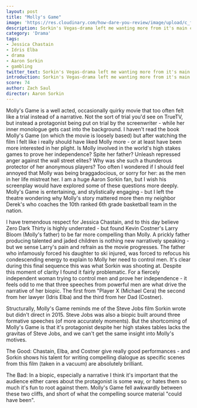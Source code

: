 ```yaml
---
layout: post
title: "Molly's Game"
image: 'https://res.cloudinary.com/how-dare-you-review/image/upload/c_fill,h_399,w_760/v1528829062/mollys-game.jpg'
description: Sorkin's Vegas-drama left me wanting more from it's main characters - but the source material still carries it.    
category: 'Drama'
tags:
- Jessica Chastain
- Idris Elba
- drama
- Aaron Sorkin
- gambling
twitter_text: Sorkin's Vegas-drama left me wanting more from it's main characters - but the source material still carries it.
introduction: Sorkin's Vegas-drama left me wanting more from it's main characters - but the source material still carries it.
score: 74
author: Zach Saul
director: Aaron Sorkin
---
```

Molly's Game is a well acted, occasionally quirky movie that too often felt like a trial instead of a narrative. Not the sort of trial you'd see on TrueTV, but instead a protagonist being put on trial by the screenwriter - while her inner monologue gets cast into the background. I haven't read the book Molly's Game (on which the movie is loosely based) but after watching the film I felt like i really should have liked Molly more - or at least have been more interested in her plight. Is Molly involved in the world's high stakes games to prove her independence? Spite her father? Unleash repressed anger against the wall street elites? Why was she such a thunderous protector of her anonymous players? Too often I wondered if I should feel annoyed that Molly was being braggadocious, or sorry for her: as the men in her life mistreat her. I am a huge Aaron Sorkin fan, but I wish his screenplay would have explored some of these questions more deeply. Molly's Game is entertaining, and stylistically engaging - but I left the theatre wondering why Molly's story mattered more then my neighbor Derek's who coaches the 10th ranked 6th grade basketball team in the nation.

I have tremendous respect for Jessica Chastain, and to this day believe Zero Dark Thirty is highly underrated - but found Kevin Costner's Larry Bloom (Molly's father) to be far more compelling than Molly. A prickly father producing talented and jaded children is nothing new narratively speaking - but we sense Larry's pain and refrain as the movie progresses. The father who infamously forced his daughter to ski injured, was forced to refocus his condescending energy to explain to Molly her need to control men. It's clear during this final sequence this was what Sorkin was shooting at. Despite this moment of clarity I found it fairly problematic. For a fiercely independent woman trying to control men and prove her independence - it feels odd to me that three speeches from powerful men are what drive the narrative of her biopic. The first from "Player X (Michael Cera) the second from her lawyer (Idris Elba) and the third from her Dad (Costner).

Structurally, Molly's Game reminds me of the Steve Jobs film Sorkin wrote but didn't direct in 2015. Steve Jobs was also a biopic built around three formative speeches (of more accurately moments). But the shortcoming of Molly's Game is that it's protagonist despite her high stakes tables lacks the gravitas of Steve Jobs, and we can't get the same insight into Molly's motives.

The Good: Chastain, Elba, and Costner give really good performances - and Sorkin shows his talent for writing compelling dialogue as specific scenes from this film (taken in a vacuum) are absolutely brilliant.

The Bad: In a biopic, especially a narrative I think it's important that the audience either cares about the protagonist is some way, or hates them so much it's fun to root against them. Molly's Game fell awkwardly between these two cliffs, and short of what the compelling source material "could have been".
